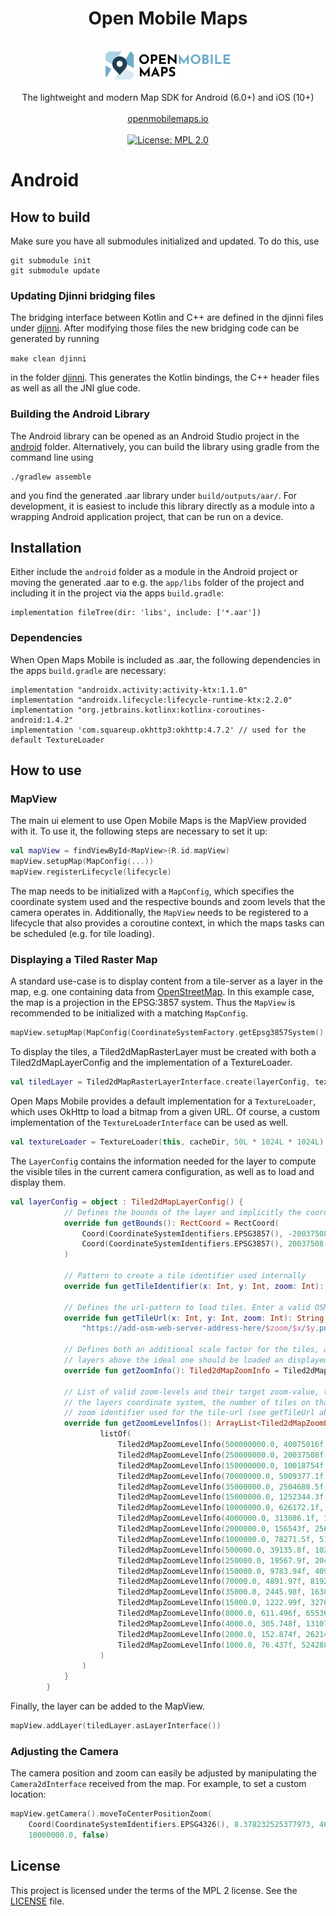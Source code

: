 <h1 align="center">Open Mobile Maps</h1>

<br />

<div align="center">
  <img width="200" height="45" src="../logo.svg" />
  <br />
  <br />
  The lightweight and modern Map SDK for Android (6.0+) and iOS (10+)
  <br />
  <br />
  <a href="https://openmobilemaps.io/">openmobilemaps.io</a>
</div>

<br />

<div align="center">
    <!-- License -->
    <a href="https://github.com/openmobilemaps/maps-core/blob/master/LICENSE">
      <img alt="License: MPL 2.0"
      src="https://img.shields.io/badge/License-MPL%202.0-brightgreen.svg">
    </a>
</div>


<h1>Android</h1>

## How to build

Make sure you have all submodules initialized and updated. To do this, use

```
git submodule init
git submodule update
```

### Updating Djinni bridging files

The bridging interface between Kotlin and C++ are defined in the djinni files under [djinni](../djinni). After modifying those files the new bridging code can be generated by running

```make clean djinni```

in the folder [djinni](../djinni). This generates the Kotlin bindings, the C++ header files as well as all the JNI glue code.

### Building the Android Library

The Android library can be opened as an Android Studio project in the [android](.) folder. Alternatively, you can build the library using gradle from the command line using

```
./gradlew assemble
```

and you find the generated .aar library under `build/outputs/aar/`. For development, it is easiest to include this library directly as a module into a wrapping Android application project, that can be run on a device.

<h2>Installation</h2>

Either include the `android` folder as a module in the Android project or moving the generated .aar to e.g. the `app/libs` folder of the project and including it in the project via the apps `build.gradle`:

```
implementation fileTree(dir: 'libs', include: ['*.aar'])
```

### Dependencies

When Open Maps Mobile is included as .aar, the following dependencies in the apps `build.gradle` are necessary:

```
implementation "androidx.activity:activity-ktx:1.1.0"
implementation "androidx.lifecycle:lifecycle-runtime-ktx:2.2.0"
implementation "org.jetbrains.kotlinx:kotlinx-coroutines-android:1.4.2"
implementation 'com.squareup.okhttp3:okhttp:4.7.2' // used for the default TextureLoader
```

<h2>How to use</h2>

### MapView

The main ui element to use Open Mobile Maps is the MapView provided with it. To use it, the following steps are necessary to set it up:

```kotlin
val mapView = findViewById<MapView>(R.id.mapView)
mapView.setupMap(MapConfig(...))
mapView.registerLifecycle(lifecycle)
```

The map needs to be initialized with a `MapConfig`, which specifies the coordinate system used and the respective bounds and zoom levels that the camera operates in. Additionally, the `MapView` needs to be registered to a lifecycle that also provides a coroutine context, in which the maps tasks can be scheduled (e.g. for tile loading).

### Displaying a Tiled Raster Map

A standard use-case is to display content from a tile-server as a layer in the map, e.g. one containing data from [OpenStreetMap](https://wiki.openstreetmap.org/). In this example case, the map is a projection in the EPSG:3857 system. Thus the `MapView` is recommended to be initialized with a matching `MapConfig`.

```kotlin
mapView.setupMap(MapConfig(CoordinateSystemFactory.getEpsg3857System(), 500000000.0, 1000.0))
```

To display the tiles, a Tiled2dMapRasterLayer must be created with both a Tiled2dMapLayerConfig and the implementation of a TextureLoader.

```kotlin
val tiledLayer = Tiled2dMapRasterLayerInterface.create(layerConfig, textureLoader)
```

Open Maps Mobile provides a default implementation for a `TextureLoader`, which uses OkHttp to load a bitmap from a given URL. Of course, a custom implementation of the `TextureLoaderInterface` can be used as well.

```kotlin
val textureLoader = TextureLoader(this, cacheDir, 50L * 1024L * 1024L)
```

The `LayerConfig` contains the information needed for the layer to compute the visible tiles in the current camera configuration, as well as to load and display them.

```kotlin
val layerConfig = object : Tiled2dMapLayerConfig() {
			// Defines the bounds of the layer and implicitly the coordinate system used by the layer as well
			override fun getBounds(): RectCoord = RectCoord(
				Coord(CoordinateSystemIdentifiers.EPSG3857(), -20037508.34, 20037508.34, 0.0),
				Coord(CoordinateSystemIdentifiers.EPSG3857(), 20037508.34, -20037508.34, 0.0)
			)

			// Pattern to create a tile identifier used internally 
			override fun getTileIdentifier(x: Int, y: Int, zoom: Int): String = "OSM_" + zoom + "_" + x + "_" + y

			// Defines the url-pattern to load tiles. Enter a valid OSM tile server here
			override fun getTileUrl(x: Int, y: Int, zoom: Int): String = 
				"https://add-osm-web-server-address-here/$zoom/$x/$y.png"

			// Defines both an additional scale factor for the tiles, as well as how many
			// layers above the ideal one should be loaded an displayed as well.
			override fun getZoomInfo(): Tiled2dMapZoomInfo = Tiled2dMapZoomInfo(1.2f, 2)

			// List of valid zoom-levels and their target zoom-value, the tile size in
			// the layers coordinate system, the number of tiles on that level and the
			// zoom identifier used for the tile-url (see getTileUrl above)
			override fun getZoomLevelInfos(): ArrayList<Tiled2dMapZoomLevelInfo> = ArrayList(
					listOf(
						Tiled2dMapZoomLevelInfo(500000000.0, 40075016f, 1, 1, 0),
						Tiled2dMapZoomLevelInfo(250000000.0, 20037508f, 2, 2, 1),
						Tiled2dMapZoomLevelInfo(150000000.0, 10018754f, 4, 4, 2),
						Tiled2dMapZoomLevelInfo(70000000.0, 5009377.1f, 8, 8, 3),
						Tiled2dMapZoomLevelInfo(35000000.0, 2504688.5f, 16, 16, 4),
						Tiled2dMapZoomLevelInfo(15000000.0, 1252344.3f, 32, 32, 5),
						Tiled2dMapZoomLevelInfo(10000000.0, 626172.1f, 64, 64, 6),
						Tiled2dMapZoomLevelInfo(4000000.0, 313086.1f, 128, 128, 7),
						Tiled2dMapZoomLevelInfo(2000000.0, 156543f, 256, 256, 8),
						Tiled2dMapZoomLevelInfo(1000000.0, 78271.5f, 512, 512, 9),
						Tiled2dMapZoomLevelInfo(500000.0, 39135.8f, 1024, 1024, 10),
						Tiled2dMapZoomLevelInfo(250000.0, 19567.9f, 2048, 2048, 11),
						Tiled2dMapZoomLevelInfo(150000.0, 9783.94f, 4096, 4096, 12),
						Tiled2dMapZoomLevelInfo(70000.0, 4891.97f, 8192, 8192, 13),
						Tiled2dMapZoomLevelInfo(35000.0, 2445.98f, 16384, 16384, 14),
						Tiled2dMapZoomLevelInfo(15000.0, 1222.99f, 32768, 32768, 15),
						Tiled2dMapZoomLevelInfo(8000.0, 611.496f, 65536, 65536, 16),
						Tiled2dMapZoomLevelInfo(4000.0, 305.748f, 131072, 131072, 17),
						Tiled2dMapZoomLevelInfo(2000.0, 152.874f, 262144, 262144, 18),
						Tiled2dMapZoomLevelInfo(1000.0, 76.437f, 524288, 524288, 19)
					)
				)
			}
		}
```

Finally, the layer can be added to the MapView.

```kotlin
mapView.addLayer(tiledLayer.asLayerInterface())
```

### Adjusting the Camera

The camera position and zoom can easily be adjusted by manipulating the `Camera2dInterface` received from the map. For example, to set a custom location:

```kotlin
mapView.getCamera().moveToCenterPositionZoom(
    Coord(CoordinateSystemIdentifiers.EPSG4326(), 8.378232525377973, 46.962592372639634, 0.0), 
    10000000.0, false)
```

## License

This project is licensed under the terms of the MPL 2 license. See the [LICENSE](../LICENSE) file.